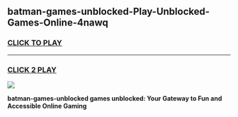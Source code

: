 
## batman-games-unblocked-Play-Unblocked-Games-Online-4nawq
<h3>
<a href="https://premium76.site?title=batman-games-unblocked&ref=25A">CLICK TO PLAY</a></h3>
<hr>

<h3>
<a href="https://premium76.site?title=batman-games-unblocked&ref=25A">CLICK 2 PLAY</a>
  
</h3>

<a href="https://premium76.site?title=batman-games-unblocked&ref=25A"><img src="https://clearcache.store/games.png"></a>


**batman-games-unblocked games unblocked: Your Gateway to Fun and Accessible Online Gaming**
